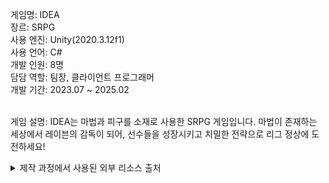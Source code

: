 게임명: IDEA<br/>
장르: SRPG<br/>
사용 엔진: Unity(2020.3.12f1)<br/>
사용 언어: C#<br/>
개발 인원: 8명<br/>
담담 역할: 팀장, 클라이언트 프로그래머<br/>
개발 기간: 2023.07 ~ 2025.02<br/><br/>

게임 설명: IDEA는 마법과 피구를 소재로 사용한 SRPG 게임입니다. 마법이 존재하는 세상에서 레이븐의 감독이 되어, 선수들을 성장시키고 치밀한 전략으로 리그 정상에 도전하세요!

<details>
<summary>제작 과정에서 사용된 외부 리소스 출처</summary>
BGM: 煉獄庭園(연옥정원) 「音楽 煉獄庭園」
</details>
